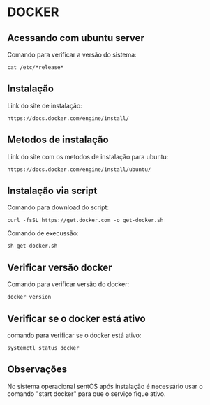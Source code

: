 # DOCKER
## Acessando com ubuntu server
Comando para verificar a versão do sistema:
```
cat /etc/*release*
```
## Instalação
Link do site de instalação:
```
https://docs.docker.com/engine/install/
```
## Metodos de instalação
Link do site com os metodos de instalação para ubuntu:
```
https://docs.docker.com/engine/install/ubuntu/
```
## Instalação via script
Comando para download do script:
```
curl -fsSL https://get.docker.com -o get-docker.sh
```
Comando de execussão:
```
sh get-docker.sh
```
## Verificar versão docker
Comando para verificar versão do docker:
```
docker version
```
## Verificar se o docker está ativo
comando para verificar se o docker está ativo:
```
systemctl status docker
```
## Observações
No sistema operacional sentOS após instalação é necessário usar o comando "start docker" para que o serviço fique ativo.